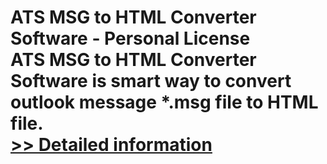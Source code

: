 # ATS MSG to HTML Converter Software - Personal License<br />ATS MSG to HTML Converter Software is smart way to convert outlook message *.msg file to HTML file.<br />[>> Detailed information](https://secure.shareit.com/shareit/product.html?productid=300778231&affiliateid=200057808)